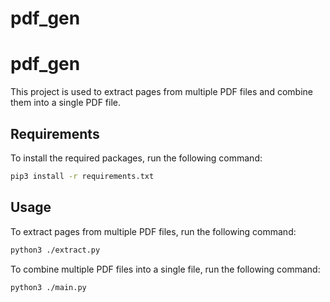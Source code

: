 # pdf_gen

# pdf_gen

This project is used to extract pages from multiple PDF files and combine them into a single PDF file.

## Requirements

To install the required packages, run the following command:

```sh
pip3 install -r requirements.txt
```

## Usage

To extract pages from multiple PDF files, run the following command:
```sh
python3 ./extract.py
```
To combine multiple PDF files into a single file, run the following command:
```sh
python3 ./main.py
```
